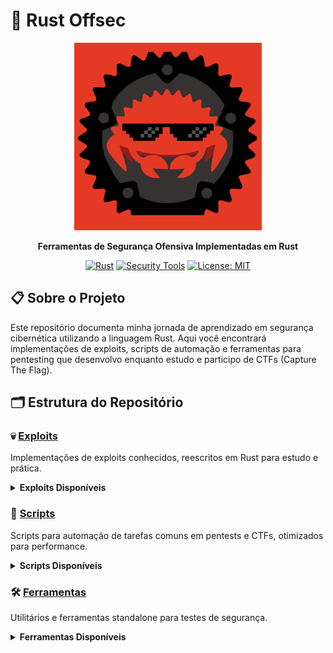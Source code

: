 # 🦀 Rust Offsec

<div align="center">
  <img src="assets/capa_rust.png" alt="Capa do Rust Offsec" width="300"/>
  <p><strong>Ferramentas de Segurança Ofensiva Implementadas em Rust</strong></p>
  
  [![Rust](https://img.shields.io/badge/Rust-000000?style=for-the-badge&logo=rust&logoColor=white)](https://www.rust-lang.org/)
  [![Security Tools](https://img.shields.io/badge/Security-Tools-red?style=for-the-badge)](https://github.com/AyslanBatista/rust-offsec)
  [![License: MIT](https://img.shields.io/badge/License-MIT-yellow.svg?style=for-the-badge)](https://opensource.org/licenses/MIT)
</div>

## 📋 Sobre o Projeto

Este repositório documenta minha jornada de aprendizado em segurança cibernética utilizando a linguagem Rust. Aqui você encontrará implementações de exploits, scripts de automação e ferramentas para pentesting que desenvolvo enquanto estudo e participo de CTFs (Capture The Flag).


## 🗂️ Estrutura do Repositório

### 💀 [Exploits](https://github.com/AyslanBatista/rust-offsec/tree/main/exploits)

Implementações de exploits conhecidos, reescritos em Rust para estudo e prática.

<details>
  <summary><b>Exploits Disponíveis</b></summary>
  
  | CVE/Nome | Descrição | Alvo |
  |----------|-----------|------|
  | [CVE-2018-16763](https://github.com/AyslanBatista/rust-offsec/tree/main/exploits/CVE-2018-16763) | Execução remota de código (RCE) via injeção de código PHP | FUEL CMS 1.4.1 |
  | [CVE-2018-19422](https://github.com/AyslanBatista/rust-offsec/tree/main/exploits/CVE-2018-19422) | Vulnerabilidade de execução remota de código via upload de arquivos .pht/.phar | Subrion CMS 4.2.1 |
  | [CVE-2023-27040](https://github.com/AyslanBatista/rust-offsec/tree/main/exploits/CVE-2023-27040) | Vulnerabilidade de execução remota de código (RCE) explorável através do parâmetro username | Simple Image Gallery v1.0 |
  | [php-8_1_0-dev-backdoor-rce](https://github.com/AyslanBatista/rust-offsec/tree/main/exploits/php-8_1_0-dev-backdoor-rce) | Backdoor que permite execução remota de código (RCE) via cabeçalho User-Agentt | PHP 8.1.0-dev |
  | [osCommerce-2_3_4-rce](https://github.com/AyslanBatista/rust-offsec/tree/main/exploits/osCommerce-2_3_4-rce) | Exploração de RCE através de instalação uando o diretório /install não é removido | osCommerce 2.3.4 |
</details>

### 🤖 [Scripts](https://github.com/AyslanBatista/rust-offsec/tree/main/scripts)

Scripts para automação de tarefas comuns em pentests e CTFs, otimizados para performance.

<details>
  <summary><b>Scripts Disponíveis</b></summary>
  
  | Nome | Descrição | Uso |
  |------|-----------|-----|
  | [check-valid-emails-THM](https://github.com/AyslanBatista/rust-offsec/tree/main/scripts/check-valid-emails-THM) | Verificador de emails válidos | TryHackMe challenges |
  | [brute-force-hammerTHM](https://github.com/AyslanBatista/rust-offsec/tree/main/scripts/brute-force-hammerTHM) | Script de força bruta otimizado | TryHackMe Hammer lab |
  | [blind-ldap-extraction-THM](https://github.com/AyslanBatista/rust-offsec/tree/main/scripts/blind-ldap-extraction-THM) | Extração de dados via injeção blind LDAP | TryHackMe LDAP challenges |
</details>

### 🛠️ [Ferramentas](https://github.com/AyslanBatista/rust-offsec/tree/main/tools)

Utilitários e ferramentas standalone para testes de segurança.

<details>
  <summary><b>Ferramentas Disponíveis</b></summary>
  
  | Nome | Descrição | Recursos |
  |------|-----------|----------|
  | [nosql_password_checker](https://github.com/AyslanBatista/rust-offsec/tree/main/tools/nosql_password_checker) | Ferramenta para testar exploração de injeção NoSQL | Suporte para MongoDB, verificação de bypass de autenticação |
</details>
